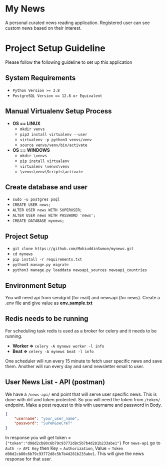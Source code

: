 # My News 
A personal curated news reading application. Registered user can see custom news based on their interest.

# Project Setup Guideline
Please follow the following guideline to set up this application

## System Requirements
* `Python Version >= 3.8`
* `PostgreSQL Version == 12.8 or Equivalent`

## Manual Virtualenv Setup Process
* **OS == LINUX**
  * `mkdir venvs`
  * `pip3 install virtualenv --user`
  * `virtualenv -p python3 venvs/venv`
  * `source venvs/venv/bin/activate`
* **OS == WINDOWS**
  * `mkdir \venvs`
  * `pip install virtualenv`
  * `virtualenv \venvs\venv`
  * `\venvs\venv\Scripts\activate`
  
## Create database and user
  * `sudo -u postgres psql`
  * `CREATE USER news;`
  * `ALTER USER news WITH SUPERUSER;`
  * `ALTER USER news WITH PASSWORD 'news';`
  * `CREATE DATABASE mynews;`

## Project Setup
* `git clone https://github.com/MohiuddinSumon/mynews.git`
* `cd mynews`
* `pip install -r requirements.txt`
* `python3 manage.py migrate`
* `python3 manage.py loaddata newsapi_sources newsapi_countries`

## Environment Setup
You will need api from sendgrid (for mail) and newsapi (for news).
Create a .env file and give value as **env_sample.txt**

## Redis needs to be running
For scheduling task redis is used as a broker for celery and it needs to be running.
* **Worker =>** `celery -A mynews worker -l info`
* **Beat =>** `celery -A mynews beat -l info`

One scheduler will run every 15 minute to fetch user specific news and save them.
Another will run every day and send newsletter email to user.


## User News List - API (postman)
We have a `/news-api/` end point that will serve user specific news.
This is done with drf and token protected. So you will need the token from 
`/token/` endpoint. Make a post request to this with username and password in Body. 
```json
{
    "username": "your_user_name",
    "password": "SuPeR&seCreT"
}
```
In response you will get token  = `{"token":"d08d2cb80c6b79c93772d8c5b7b4d281b233abe1"}`
For `news-api` go to `Auth -> API Key` then Key = `Authorization`, Value = `Token d08d2cb80c6b79c93772d8c5b7b4d281b233abe1`. 
This will give the news response for that user. 
